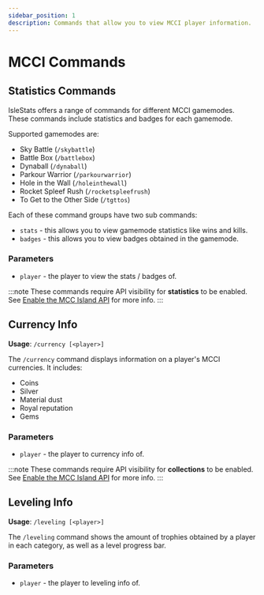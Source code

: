 ```yaml
---
sidebar_position: 1
description: Commands that allow you to view MCCI player information.
---
```


# MCCI Commands

## Statistics Commands

IsleStats offers a range of commands for different MCCI gamemodes. These commands include statistics and badges for each gamemode.

Supported gamemodes are:

- Sky Battle (`/skybattle`)
- Battle Box (`/battlebox`)
- Dynaball (`/dynaball`)
- Parkour Warrior (`/parkourwarrior`)
- Hole in the Wall (`/holeinthewall`)
- Rocket Spleef Rush (`/rocketspleefrush`)
- To Get to the Other Side (`/tgttos`)

Each of these command groups have two sub commands:

- `stats` - this allows you to view gamemode statistics like wins and kills.
- `badges` - this allows you to view badges obtained in the gamemode.

### Parameters

- `player` - the player to view the stats / badges of.

:::note
These commands require API visibility for **statistics** to be enabled. See [Enable the MCC Island API](/user-guides/enable-mcci-api) for more info.
:::

## Currency Info

**Usage**: `/currency [<player>]`

The `/currency` command displays information on a player's MCCI currencies. It includes:

- Coins
- Silver
- Material dust
- Royal reputation
- Gems

### Parameters

- `player` - the player to currency info of.

:::note
These commands require API visibility for **collections** to be enabled. See [Enable the MCC Island API](/user-guides/enable-mcci-api) for more info.
:::

## Leveling Info

**Usage**: `/leveling [<player>]`

The `/leveling` command shows the amount of trophies obtained by a player in each category, as well as a level progress bar.

### Parameters

- `player` - the player to leveling info of.
